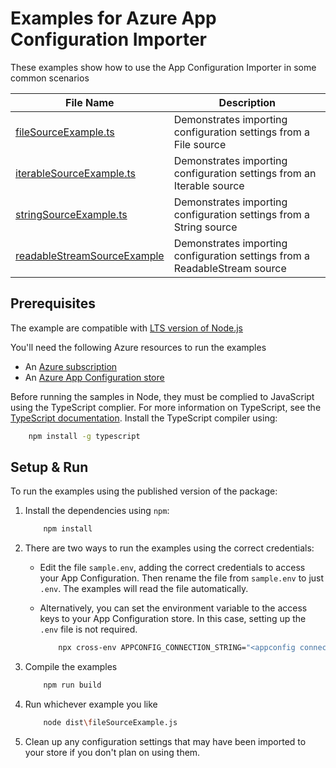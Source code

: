 # Examples for Azure App Configuration Importer

These examples show how to use the App Configuration Importer in some common scenarios

| File Name                                                                          | Description                                                                  |
| ---------------------------------------------------------------------------------- | ---------------------------------------------------------------------------- |
| [fileSourceExample.ts](./src/fileSourceExample.ts)                                 |  Demonstrates importing configuration settings from a File source            |
| [iterableSourceExample.ts](./src/iterableSourceExample.ts)                         |  Demonstrates importing configuration settings from an Iterable source       |
| [stringSourceExample.ts](./src/stringSourceExample.ts)                             |  Demonstrates importing configuration settings from a String source          |
| [readableStreamSourceExample](./src/readableStreamSourceExample.ts)                |  Demonstrates importing configuration settings from a ReadableStream source  |

## Prerequisites

The example are compatible with [LTS version of Node.js](https://github.com/nodejs/release#release-schedule)

You'll need the following Azure resources to run the examples

- An [Azure subscription](https://azure.microsoft.com/free/)
- An [Azure App Configuration store](https://learn.microsoft.com/en-us/azure/azure-app-configuration/quickstart-azure-app-configuration-create?tabs=azure-portal)

Before running the samples in Node, they must be complied to JavaScript using the TypeScript complier. For more information on TypeScript,
see the [TypeScript documentation]("https://www.typescriptlang.org/docs/home"). Install the TypeScript compiler using:

```bash
    npm install -g typescript
```

## Setup & Run

To run the examples using the published version of the package:

1. Install the dependencies using `npm`:

    ```bash
        npm install
    ```
2. There are two ways to run the examples using the correct credentials:

    - Edit the file `sample.env`, adding the correct credentials to access your App Configuration. Then rename the file from `sample.env` to just `.env`. The examples will read the file automatically.

    - Alternatively, you can set the environment variable to the access keys to your App Configuration store. In this case, setting up the `.env` file is not required.

        ```bash
            npx cross-env APPCONFIG_CONNECTION_STRING="<appconfig connection string>"
        ```

3. Compile the examples

    ```bash
        npm run build
    ```

4. Run whichever example you like 

    ```bash
        node dist\fileSourceExample.js
    ```

5. Clean up any configuration settings that may have been imported to your store if you don't plan on using them.
